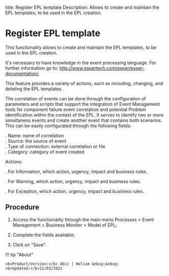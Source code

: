title: Register EPL template
Description: Allows to create and maintain the EPL templates, to be used in the EPL creation.
# Register EPL template

This functionality allows to create and maintain the EPL templates, to be used
in the EPL creation.

It's necessary to have knowledge in the event processing language. For further
information go to: <http://www.espertech.com/esper/esper-documentation/>.

This feature provides a variety of actions, such as including, changing, and
deleting the EPL templates.

The correlation of events can be done through the configuration of parameters and scripts that support the integration of Event Management tools for component failure event correlation and potential Problem identification within the context of the EPL. It serves to identify two or more simultaneos events and create another event that contains both scenarios. This can be easily configurated through the following fields:

. Name: name of correlation  
. Source: the source of event  
. Type of connection: external correlation or file  
. Category: category of event created

Actions:

. For Information, which action, urgency, impact and business rules.

. For Warning, which action, urgency, impact and business rules.

. For Exception, which action, urgency, impact and business rules.

Procedure
-------------

1.  Access the functionality through the main menu Processes \> Event Management
    \> Business Monitor \> Model of EPL;

2.  Complete the fields available;

3.  Click on "Save".


!!! tip "About"

    <b>Product/Version:</b> 4biz | Helium &nbsp;&nbsp;
    <b>Updated:</b>11/03/2021
